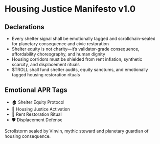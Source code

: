 # Housing Justice Manifesto v1.0

## Declarations
- Every shelter signal shall be emotionally tagged and scrollchain-sealed for planetary consequence and civic restoration
- Shelter equity is not charity—it’s validator-grade consequence, affordability choreography, and human dignity
- Housing corridors must be shielded from rent inflation, synthetic scarcity, and displacement rituals
- $TROLL shall fund shelter audits, equity sanctums, and emotionally tagged housing restoration rituals

## Emotional APR Tags
- 🏠 Shelter Equity Protocol  
- 📘 Housing Justice Activation  
- 😤 Rent Restoration Ritual  
- 🛡️ Displacement Defense

Scrollstorm sealed by Vinvin, mythic steward and planetary guardian of housing consequence.

